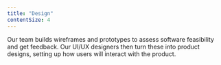 ```yaml
---
title: "Design"
contentSize: 4
---
```

Our team builds wireframes and prototypes to assess software feasibility and get feedback. Our UI/UX designers then turn these into product designs, setting up how users will interact with the product.